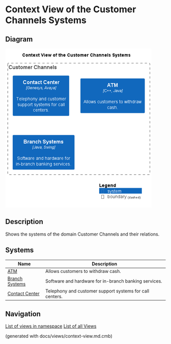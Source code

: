 # Context View of the Customer Channels Systems

## Diagram
![Context View of the Customer Channels Systems](../../mybank/customer-channels/context-view.png)

## Description
Shows the systems of the domain Customer Channels and their relations.
## Systems
| Name | Description |
|---|---|
| [ATM](../../mybank/customer-channels/atm.md) | Allows customers to withdraw cash. |
| [Branch Systems](../../mybank/customer-channels/branch-systems.md) | Software and hardware for in-branch banking services. |
| [Contact Center](../../mybank/customer-channels/contact-center-system.md) | Telephony and customer support systems for call centers. |


## Navigation
[List of views in namespace](./views-in-namespace.md)
[List of all Views](../../views.md)

(generated with docs/views/context-view.md.cmb)
